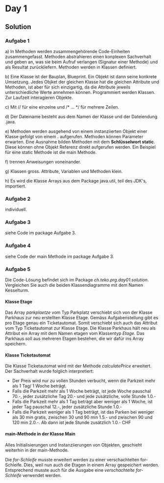 # Day 1
## Solution
### Aufgabe 1

a) In Methoden werden zusammengehörende Code-Einheiten zusammengefasst. 
Methoden abstrahieren einen konplexen Sachverhalt und geben an, was sie beim Aufruf verlangen (Signatur einer Methode) und als Resultat zurückliefern. 
Methoden werden in Klassen definiert. 

b) Eine Klasse ist der Bauplan, Blueprint. Ein Objekt ist dann seine konkrete Umsetzung. 
Jedes Objket der gleichen Klasse hat die gleichen Attribute und Methoden, ist aber für sich einzigartig, da die Attribute jeweils unterschiedliche Werte annehmen können. 
Programmiert werden Klassen. Zur Laufzeit interagieren Objekte.

c) Mit // für eine einzelne und /* ... */ für mehrere Zeilen.

d) Der Dateiname besteht aus dem Namen der Klasse und der Dateiendung .java.

e) Methoden werden ausgehend von einem instanziierten Objekt einer Klasse gefolgt von einem **.** aufgerufen. 
Methoden können Parameter erwarten. Eine Ausnahme bilden Methoden mit dem **Schlüsselwort static**. 
Diese können ohne Objekt Referenz direkt aufgerufen werden. Ein Beispiel für eine static Methode ist die main Methode.

f) trennen Anweisungen voneinander.

g) Klassen gross. Attribute, Variablen und Methoden klein.

h) Es wird die Klasse Arrays aus dem Package java.util, teil des JDK's, importiert. 

### Aufgabe 2

individuell.

### Aufgabe 3

siehe Code im package Aufgabe 3.

### Aufgabe 4

siehe Code der main Methode im package Aufgabe 3.

### Aufgabe 5

Die Code-Lösung befindet sich im Package *ch.teko.prg.day01.solution*.
Vergleichen Sie auch die beiden Klassendiagramme mit dem Namen Kesselturm.

#### Klasse Etage
Das Array *parkplaetze* vom Typ Parkplatz verschiebt sich von der Klasse Parkhaus zur neu erstellten Klasse Etage. Gemäss Aufgabenstellung gibt es pro Etage genau ein Ticketautomat. Somit verschiebt sich auch das Attribut vom Typ Ticketautomat zur Klasse Etage.
Die Klasse Parkhaus hält neu als Attribut ein Array mit dem Namen etagen vom Klassentyp *Etage*. Das Parkhaus soll aus mehreren Etagen bestehen, die wir dafür ins Array speichern.

#### Klasse Ticketautomat
Die Klasse Ticketautomat wird mit der Methode *calculatePrice* erweitert. Der Sachverhalt wurde folglich interpretiert:

* Der Preis wird nur zu vollen Stunden verbucht, wenn die Parkzeit mehr als 1 Tag/ 1 Woche beträgt.
* Falls die Parkzeit mehr als 1 Woche beträgt, ist jede Woche pauschal 70.-, jeder zusätzliche Tag 20.- und jede zusätzliche, volle Stunde 1.0.-
* Falls die Parkzeit mehr als 1 Tag beträgt aber weniger als 1 Woche, ist jeder Tag pauschal 12.-, jeder zusätzliche Stunde 1.0.-
* Falls die Parkzeit weniger als 1 Tag beträgt, ist das Parken bei weniger als 30 min gratis, zwischen 30 und 90 min 1.5.- und zwischen 90 und 120 min 2.0.-. Ab dann ist jede Stunde zusätzlich 1.0.- CHF 

#### main-Methode in der Klasse Main
Alles Initialisierungen und Instanziierungen von Objekten, geschieht weiterhin in der main-Methode.

Die *for-Schleife* musste erweitert werden zu einer verschachtelten for-Schleife. Dies, weil nun auch die Etagen in einem Array gespeichert werden. Entsprechend musste auch für die Ausgabe eine *verschachtelte for-Schleife* verwendet werden.